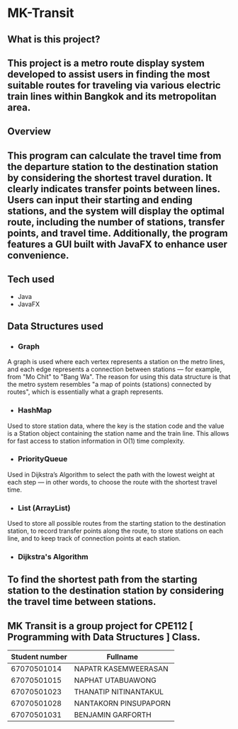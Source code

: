 # MK-Transit

## What is this project?

This project is a metro route display system developed to assist users in finding the most suitable routes for traveling via various electric train lines within Bangkok and its metropolitan area.
---
## Overview

This program can calculate the travel time from the departure station to the destination station by considering the shortest travel duration. It clearly indicates transfer points between lines. Users can input their starting and ending stations, and the system will display the optimal route, including the number of stations, transfer points, and travel time. Additionally, the program features a GUI built with JavaFX to enhance user convenience.
---
## Tech used
- Java
- JavaFX

## Data Structures used
- ### Graph
A graph is used where each vertex represents a station on the metro lines, and each edge represents a connection between stations — for example, from "Mo Chit" to "Bang Wa". The reason for using this data structure is that the metro system resembles "a map of points (stations) connected by routes", which is essentially what a graph represents.

- ### HashMap
Used to store station data, where the key is the station code and the value is a Station object containing the station name and the train line. This allows for fast access to station information in O(1) time complexity.

- ### PriorityQueue 
Used in Dijkstra’s Algorithm to select the path with the lowest weight at each step — in other words, to choose the route with the shortest travel time.

- ### List (ArrayList)
Used to store all possible routes from the starting station to the destination station, to record transfer points along the route, to store stations on each line, and to keep track of connection points at each station.

- ### Dijkstra's Algorithm
To find the shortest path from the starting station to the destination station by considering the travel time between stations.
---
MK Transit is a group project for CPE112 [ Programming with Data Structures ] Class.
---
| Student number | Fullname               | 
|----------------|------------------------|
| 67070501014    | NAPATR KASEMWEERASAN   |
| 67070501015    | NAPHAT UTABUAWONG      |
| 67070501023    | THANATIP NITINANTAKUL  |
| 67070501028    | NANTAKORN PINSUPAPORN  |
| 67070501031    | BENJAMIN GARFORTH      |